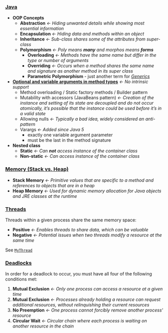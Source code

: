 ### [Java](https://en.wikipedia.org/wiki/Java_syntax)
- **OOP Concepts**
    - **Abstraction** *&larr; Hiding unwanted details while showing most essential information*
    - **Encapsulation** *&larr; Hiding data and methods within an object*
    - **Inheritance** *&larr; Sub-class shares some of the attributes from super-class*
    - **Polymorphism** *&larr; Poly means **many** and morphos means **forms***
        - **Overloading** *&larr; Methods have the same name but differ in the type or number of arguments*
        - **Overriding** *&larr; Occurs when a method shares the same name and signature as another method in its super class*
        - **Parametric Polymorphism** - just another term for *[Generics](http://www.angelikalanger.com/GenericsFAQ/JavaGenericsFAQ.html)*
- **[Optional and variable arguments in method types](https://stackify.com/optional-parameters-java/)** *&larr; No intrinsic support*
    - Method overloading / Static factory methods / Builder pattern
    - Mutability with accessors (JavaBeans pattern) *&larr; Creation of the instance and setting of its state are decoupled and do not occur atomically, it’s possible that the instance could be used before it’s in a valid state*
    - Allowing nulls *&larr; Typically a bad idea, widely considered an anti-pattern*
    - Varargs *&larr; Added since Java 5*
        - exactly one variable argument parameter
        - must be the last in the method signature
- **Nested class**
    - **Static** *&larr; Can **not** access instance of the container class*
    - **Non-static** *&larr; Can access instance of the container class*

### [Memory (Stack vs. Heap)](https://www.baeldung.com/java-stack-heap)
- **Stack Memory** *&larr; Primitive values that are specific to a method and references to objects that are in a heap*
- **Heap Memory** *&larr; Used for dynamic memory allocation for Java objects and JRE classes at the runtime*

### [Threads](https://en.wikipedia.org/wiki/Java_concurrency)
Threads within a given process share the same memory space:
- **Positive** *&larr; Enables threads to share data, which can be valuable*
- **Negative** *&larr; Potential issues when two threads modify a resource at the same time*

See [`MyThread`](./src/main/java/MyThread.java)

### [Deadlocks](https://en.wikipedia.org/wiki/Deadlock)
In order for a deadlock to occur, you must have all four of the following conditions met:
1. **Mutual Exclusion** *&larr; Only one process can access a resource at a given time*
1. **Mutual Exclusion** *&larr; Processes already holding a resource can request additional resources, without relinquishing their current resources*
1. **No Preemption** *&larr; One process cannot forcibly remove another process' resource*
1. **Circular Wait** *&larr; Circular chain where each process is waiting on another resource in the chain*
